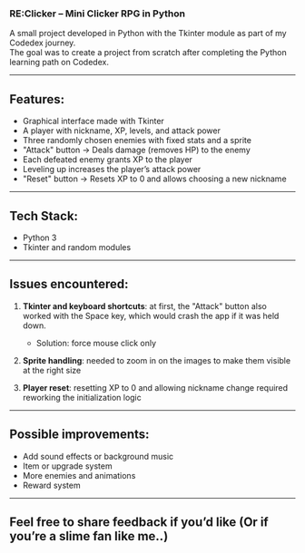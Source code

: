 ### RE:Clicker – Mini Clicker RPG in Python  

A small project developed in Python with the Tkinter module as part of my Codedex journey.  
The goal was to create a project from scratch after completing the Python learning path on Codedex.  

---

## Features:  

- Graphical interface made with Tkinter  
- A player with nickname, XP, levels, and attack power  
- Three randomly chosen enemies with fixed stats and a sprite  
- "Attack" button → Deals damage (removes HP) to the enemy  
- Each defeated enemy grants XP to the player  
- Leveling up increases the player’s attack power  
- "Reset" button → Resets XP to 0 and allows choosing a new nickname  

---

## Tech Stack:  

- Python 3  
- Tkinter and random modules  

---

## Issues encountered:  

1) **Tkinter and keyboard shortcuts**: at first, the "Attack" button also worked with the Space key, which would crash the app if it was held down.  
   - Solution: force mouse click only  

2) **Sprite handling**: needed to zoom in on the images to make them visible at the right size  

3) **Player reset**: resetting XP to 0 and allowing nickname change required reworking the initialization logic  

---

## Possible improvements:

- Add sound effects or background music
- Item or upgrade system
- More enemies and animations
- Reward system

---

## Feel free to share feedback if you’d like (Or if you’re a slime fan like me..)
